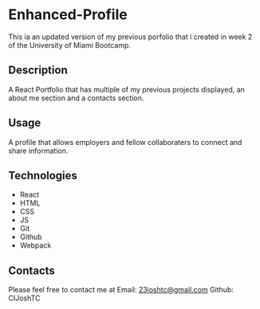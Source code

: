 # Enhanced-Profile
This ia an updated version of my previous porfolio that i created in week 2 of the University of Miami Bootcamp.
 
 
## Description
A React Portfolio that has multiple of my previous projects displayed, an about me section and a contacts section.

## Usage
A profile that allows employers and fellow collaboraters to connect and share information.

## Technologies
- React
- HTML
- CSS
- JS
- Git
- Github
- Webpack

## Contacts
Please feel free to contact me at
Email: 23joshtc@gmail.com
Github: CIJoshTC

